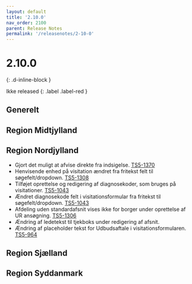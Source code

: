 ```yaml
---
layout: default
title: '2.10.0'
nav_order: 2100
parent: Release Notes
permalink: '/releasenotes/2-10-0'
---
```


# 2.10.0
{: .d-inline-block }

Ikke released
{: .label .label-red }

## Generelt

## Region Midtjylland

## Region Nordjylland
- Gjort det muligt at afvise direkte fra indsigelse. [TS5-1370](https://sd.trifork.com/browse/TS5-1370)
- Henvisende enhed på visitation ændret fra fritekst felt til søgefelt/dropdown. [TS5-1308](https://sd.trifork.com/browse/TS5-1308)
- Tilføjet oprettelse og redigering af diagnosekoder, som bruges på visitationer. [TS5-1043](https://sd.trifork.com/browse/TS5-1043)
- Ændret diagnosekode felt i visitationsformular fra fritekst til søgefelt/dropdown. [TS5-1043](https://sd.trifork.com/browse/TS5-1043)
- Afdeling uden standardafsnit vises ikke for borger under oprettelse af UR ansøgning. [TS5-1306](https://sd.trifork.com/browse/TS5-1306)
- Ændring af ledetekst til tjekboks under redigering af afsnit.
- Ændring af placeholder tekst for Udbudsaftale i visitationsformularen. [TS5-964](https://sd.trifork.com/browse/TS5-964)

## Region Sjælland

## Region Syddanmark
